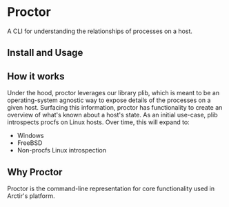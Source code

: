 # Proctor

A CLI for understanding the relationships of processes on a host.

## Install and Usage

## How it works

Under the hood, proctor leverages our library plib, which is meant to be an operating-system agnostic way to expose details of the processes on a given host. Surfacing this information, proctor has functionality to create an overview of what's known about a host's state. As an initial use-case, plib introspects procfs on Linux hosts. Over time, this will expand to:

* Windows
* FreeBSD
* Non-procfs Linux introspection

## Why Proctor

Proctor is the command-line representation for core functionality used in Arctir's platform.
